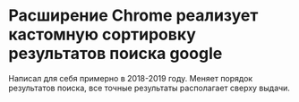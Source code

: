 # Расширение Chrome реализует кастомную сортировку результатов поиска google

Написал для себя примерно в 2018-2019 году. Меняет порядок результатов поиска, все точные результаты располагает сверху выдачи. 